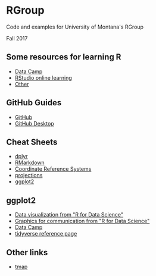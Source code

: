# RGroup
Code and examples for University of Montana's RGroup

Fall 2017

## Some resources for learning R
- [Data Camp](https://www.datacamp.com/courses/free-introduction-to-r)
-	[RStudio online learning](https://www.rstudio.com/online-learning/)
-	[Other](http://www.skilledup.com/articles/5-free-courses-learning-r-programming)

## GitHub Guides
- [GitHub](https://guides.github.com/)
- [GitHub Desktop](https://help.github.com/desktop-beta/guides/contributing-to-projects/)

## Cheat Sheets
- [dplyr](https://www.rstudio.com/wp-content/uploads/2015/02/data-wrangling-cheatsheet.pdf)
- [RMarkdown](http://www.rstudio.com/wp-content/uploads/2016/03/rmarkdown-cheatsheet-2.0.pdf)
- [Coordinate Reference Systems](https://www.nceas.ucsb.edu/~frazier/RSpatialGuides/OverviewCoordinateReferenceSystems.pdf)
- [projections](http://pakillo.github.io/R-GIS-tutorial/#rasterstack)
- [ggplot2](https://www.rstudio.com/wp-content/uploads/2015/03/ggplot2-cheatsheet.pdf)

## ggplot2
- [Data visualization from "R for Data Science"](http://r4ds.had.co.nz/data-visualisation.html)
- [Graphics for communication from "R for Data Science"](http://r4ds.had.co.nz/graphics-for-communication.html)
- [Data Camp](https://www.datacamp.com/courses/data-visualization-with-ggplot2-1)
- [tidyverse reference page](http://ggplot2.tidyverse.org/reference/)

## Other links
- [tmap](https://cran.r-project.org/web/packages/tmap/vignettes/tmap-nutshell.html)

